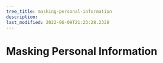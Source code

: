 ```yaml
---
tree_title: masking-personal-information
description: 
last_modified: 2022-06-09T21:23:28.2328
---
```


# Masking Personal Information
